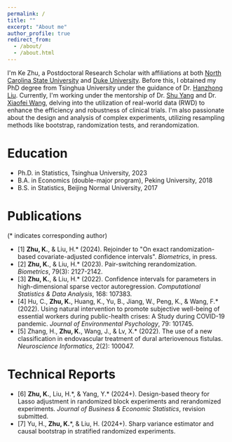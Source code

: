 ```yaml
---
permalink: /
title: ""
excerpt: "About me"
author_profile: true
redirect_from: 
  - /about/
  - /about.html
---
```


I'm Ke Zhu, a Postdoctoral Research Scholar with affiliations at both [North Carolina State University](https://statistics.sciences.ncsu.edu/people/kzhu24/) and [Duke University](https://biostat.duke.edu/profile/ke-zhu). Before this, I obtained my PhD degree from Tsinghua University under the guidance of Dr. [Hanzhong Liu](http://www.stat.tsinghua.edu.cn/teachers/hanzhongliu/). Currently, I'm working under the mentorship of Dr. [Shu Yang](https://shuyang.wordpress.ncsu.edu) and Dr. [Xiaofei Wang](https://biostat.duke.edu/profile/xiaofei-wang), delving into the utilization of real-world data (RWD) to enhance the efficiency and robustness of clinical trials. I'm also passionate about the design and analysis of complex experiments, utilizing resampling methods like bootstrap, randomization tests, and rerandomization.

Education
======
* Ph.D. in Statistics, Tsinghua University, 2023
* B.A. in Economics (double-major program), Peking University, 2018
* B.S. in Statistics, Beijing Normal University, 2017

Publications
======
(\* indicates corresponding author)
* [1] **Zhu, K.**, & Liu, H.\* (2024). Rejoinder to "On exact randomization-based covariate-adjusted confidence intervals". *Biometrics*, in press.
* [2] **Zhu, K.**, & Liu, H.\* (2023). Pair-switching rerandomization. *Biometrics*, 79(3): 2127-2142.
* [3] **Zhu, K.**, & Liu, H.\* (2022). Confidence intervals for parameters in high-dimensional sparse vector autoregression. *Computational Statistics & Data Analysis*, 168: 107383.
* [4] Hu, C., **Zhu, K.**, Huang, K., Yu, B., Jiang, W., Peng, K., & Wang, F.\* (2022). Using natural intervention to promote subjective well-being of essential workers during public-health crises: A Study during COVID-19 pandemic. *Journal of Environmental Psychology*, 79: 101745.
* [5] Zhang, H., **Zhu, K.**, Wang, J., & Lv, X.\* (2022). The use of a new classification in endovascular treatment of dural arteriovenous fistulas. *Neuroscience Informatics*, 2(2): 100047.


Technical Reports
======
* [6] **Zhu, K.**, Liu, H.\*, & Yang, Y.\* (2024+). Design-based theory for Lasso adjustment in randomized block experiments and rerandomized experiments. *Journal of Business & Economic Statistics*, revision submitted.
* [7] Yu, H., **Zhu, K.**\*, & Liu, H. (2024+). Sharp variance estimator and causal bootstrap in stratified randomized experiments.

